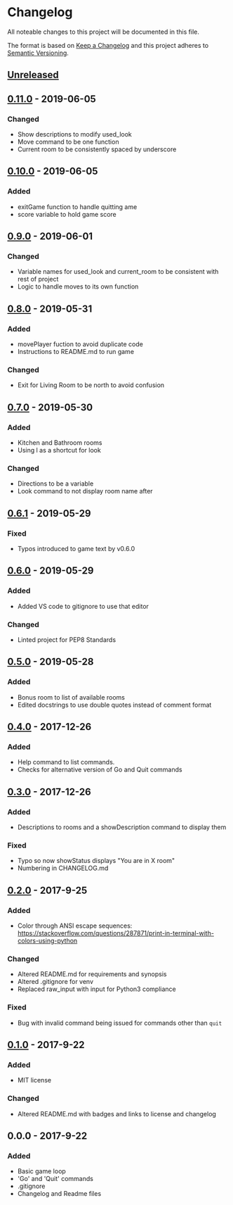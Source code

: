 # Changelog
All noteable changes to this project will be documented in this file.

The format is based on [Keep a Changelog](http://keepachangelog.com/en/1.0.0/)
and this project adheres to [Semantic Versioning](http://semver.org/spec/v2.0.0.html).

## [Unreleased]

## [0.11.0] - 2019-06-05
### Changed
- Show descriptions to modify used_look
- Move command to be one function
- Current room to be consistently spaced by underscore

## [0.10.0] - 2019-06-05
### Added
- exitGame function to handle quitting ame
- score variable to hold game score

## [0.9.0] - 2019-06-01
### Changed
- Variable names for used_look and current_room to be consistent with rest of project
- Logic to handle moves to its own function

## [0.8.0] - 2019-05-31
### Added
- movePlayer fuction to avoid duplicate code
- Instructions to README.md to run game

### Changed
- Exit for Living Room to be north to avoid confusion

## [0.7.0] - 2019-05-30
### Added
- Kitchen and Bathroom rooms
- Using l as a shortcut for look

### Changed
- Directions to be a variable
- Look command to not display room name after

## [0.6.1] - 2019-05-29
### Fixed
- Typos introduced to game text by v0.6.0

## [0.6.0] - 2019-05-29
### Added
- Added VS code to gitignore to use that editor

### Changed
- Linted project for PEP8 Standards

## [0.5.0] - 2019-05-28
### Added
- Bonus room to list of available rooms
- Edited docstrings to use double quotes instead of comment format

## [0.4.0] - 2017-12-26
### Added
- Help command to list commands.
- Checks for alternative version of Go and Quit commands

## [0.3.0] - 2017-12-26
### Added
- Descriptions to rooms and a showDescription command to display them

### Fixed
- Typo so now showStatus displays "You are in X room"
- Numbering in CHANGELOG.md

## [0.2.0] - 2017-9-25
### Added
- Color through ANSI escape sequences: https://stackoverflow.com/questions/287871/print-in-terminal-with-colors-using-python

### Changed
- Altered README.md for requirements and synopsis
- Altered .gitignore for venv
- Replaced raw_input with input for Python3 compliance

### Fixed
- Bug with invalid command being issued for commands other than `quit`

## [0.1.0] - 2017-9-22
### Added
- MIT license

### Changed
- Altered README.md with badges and links to license and changelog

## 0.0.0 - 2017-9-22
### Added
- Basic game loop
- 'Go' and 'Quit' commands
- .gitignore
- Changelog and Readme files

[Unreleased]: https://github.com/afs2015/PepperRPG/compare/v0.11.0....HEAD
[0.11.0]: https://github.com/afs2015/PepperRPG/compare/v0.10.0...v0.11.0
[0.10.0]: https://github.com/afs2015/PepperRPG/compare/v0.9.0...v0.10.0
[0.9.0]: https://github.com/afs2015/PepperRPG/compare/v0.8.0...v0.9.0
[0.8.0]: https://github.com/afs2015/PepperRPG/compare/v0.7.0...v0.8.0
[0.7.0]: https://github.com/afs2015/PepperRPG/compare/v0.6.1...v0.7.0
[0.6.1]: https://github.com/afs2015/PepperRPG/compare/v0.6.0...v0.6.1
[0.6.0]: https://github.com/afs2015/PepperRPG/compare/v0.5.0...v0.6.0
[0.5.0]: https://github.com/afs2015/PepperRPG/compare/v0.4.0...v0.5.0
[0.4.0]: https://github.com/afs2015/PepperRPG/compare/v0.3.0...v0.4.0
[0.3.0]: https://github.com/afs2015/PepperRPG/compare/v0.2.0...v0.3.0
[0.2.0]: https://github.com/afs2015/PepperRPG/compare/v0.1.0...v0.2.0
[0.1.0]: https://github.com/afs2015/PepperRPG/compare/v0.0.0...v0.1.0
